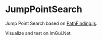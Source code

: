 # JumpPointSearch
Jump Point Search based on [PathFinding.js](https://github.com/qiao/PathFinding.js).

Visualize and test on ImGui.Net.

